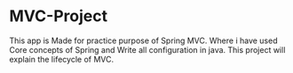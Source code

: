 # MVC-Project
This app is Made for practice purpose of Spring MVC. Where i have used Core  concepts of Spring and Write all configuration in java. This project will explain the lifecycle of MVC.
